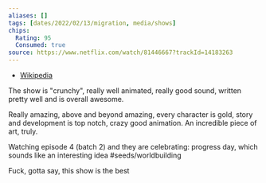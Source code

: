 ```yaml
---
aliases: []
tags: [dates/2022/02/13/migration, media/shows]
chips:
  Rating: 95
  Consumed: true
source: https://www.netflix.com/watch/81446667?trackId=14183263
---
```

- [Wikipedia](https://en.wikipedia.org/wiki/Arcane_(TV_series))

The show is "crunchy", really well animated, really good sound, written pretty well and is overall awesome. 

Really amazing, above and beyond amazing, every character is gold, story and development is top notch, crazy good animation. An incredible piece of art, truly.
  
Watching episode 4 (batch 2) and they are celebrating: progress day, which sounds like an interesting idea #seeds/worldbuilding 

Fuck, gotta say, this show is the best

